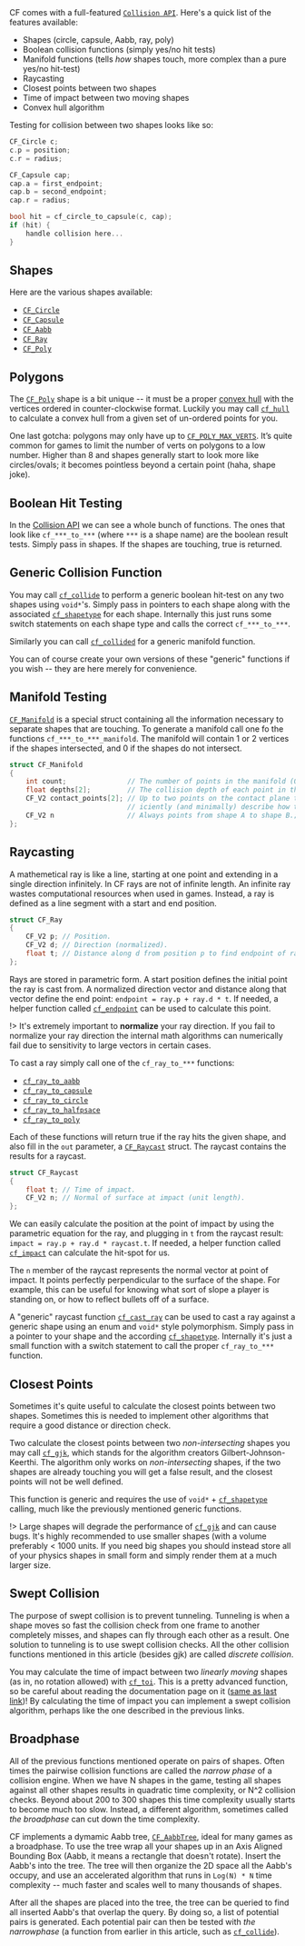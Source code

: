 [](../header.md ':include')

<br>

CF comes with a full-featured [`Collision API`](https://randygaul.github.io/cute_framework/#/api_reference?id=collision). Here's a quick list of the features available:

- Shapes (circle, capsule, Aabb, ray, poly)
- Boolean collision functions (simply yes/no hit tests)
- Manifold functions (tells _how_ shapes touch, more complex than a pure yes/no hit-test)
- Raycasting
- Closest points between two shapes
- Time of impact between two moving shapes
- Convex hull algorithm

Testing for collision between two shapes looks like so:

```cpp
CF_Circle c;
c.p = position;
c.r = radius;

CF_Capsule cap;
cap.a = first_endpoint;
cap.b = second_endpoint;
cap.r = radius;

bool hit = cf_circle_to_capsule(c, cap);
if (hit) {
	handle collision here...
}
```

## Shapes

Here are the various shapes available:

- [`CF_Circle`](https://randygaul.github.io/cute_framework/#/math/cf_circle)
- [`CF_Capsule`](https://randygaul.github.io/cute_framework/#/collision/cf_capsule)
- [`CF_Aabb`](https://randygaul.github.io/cute_framework/#/math/cf_aabb)
- [`CF_Ray`](https://randygaul.github.io/cute_framework/#/math/cf_ray)
- [`CF_Poly`](https://randygaul.github.io/cute_framework/#/collision/cf_poly)

## Polygons

The [`CF_Poly`](https://randygaul.github.io/cute_framework/#/collision/cf_poly) shape is a bit unique -- it must be a proper [convex hull](https://en.wikipedia.org/wiki/Convex_hull) with the vertices ordered in counter-clockwise format. Luckily you may call [`cf_hull`](https://randygaul.github.io/cute_framework/#/collision/cf_hull) to calculate a convex hull from a given set of un-ordered points for you.

One last gotcha: polygons may only have up to [`CF_POLY_MAX_VERTS`](https://randygaul.github.io/cute_framework/#/collision/cf_poly_max_verts). It’s quite common for games to limit the number of verts on polygons to a low number. Higher than 8 and shapes generally start to look more like circles/ovals; it becomes pointless beyond a certain point (haha, shape joke).

## Boolean Hit Testing

In the [Collision API](https://randygaul.github.io/cute_framework/#/api_reference?id=collision) we can see a whole bunch of functions. The ones that look like `cf_***_to_***` (where `***` is a shape name) are the boolean result tests. Simply pass in shapes. If the shapes are touching, true is returned.

## Generic Collision Function

You may call [`cf_collide`](https://randygaul.github.io/cute_framework/#/collision/cf_collide) to perform a generic boolean hit-test on any two shapes using `void*`'s. Simply pass in pointers to each shape along with the associated [`cf_shapetype`](https://randygaul.github.io/cute_framework/#/collision/cf_shapetype) for each shape. Internally this just runs some switch statements on each shape type and calls the correct `cf_***_to_***`.

Similarly you can call [`cf_collided`](https://randygaul.github.io/cute_framework/#/collision/cf_collided) for a generic manifold function.

You can of course create your own versions of these "generic" functions if you wish -- they are here merely for convenience.

## Manifold Testing

[`CF_Manifold`](https://randygaul.github.io/cute_framework/#/collision/cf_manifold) is a special struct containing all the information necessary to separate shapes that are touching. To generate a manifold call one fo the functions `cf_***_to_***_manifold`. The manifold will contain 1 or 2 vertices if the shapes intersected, and 0 if the shapes do not intersect.

```cpp
struct CF_Manifold
{
	int count;               // The number of points in the manifold (0, 1 or 2).
	float depths[2];         // The collision depth of each point in the manifold.
	CF_V2 contact_points[2]; // Up to two points on the contact plane that suff-
	                         // iciently (and minimally) describe how two shapes touch.
	CF_V2 n                  // Always points from shape A to shape B.;
};
```

## Raycasting

A mathemetical ray is like a line, starting at one point and extending in a single direction infinitely. In CF rays are not of infinite length. An infinite ray wastes computational resources when used in games. Instead, a ray is defined as a line segment with a start and end position.

```cpp
struct CF_Ray
{
	CF_V2 p; // Position.
	CF_V2 d; // Direction (normalized).
	float t; // Distance along d from position p to find endpoint of ray.
};
```

Rays are stored in parametric form. A start position defines the initial point the ray is cast from. A normalized direction vector and distance along that vector define the end point: `endpoint = ray.p + ray.d * t`. If needed, a helper function called [`cf_endpoint`](https://randygaul.github.io/cute_framework/#/collision/cf_endpoint) can be used to calculate this point.

!> It's extremely important to **normalize** your ray direction. If you fail to normalize your ray direction the internal math algorithms can numerically fail due to sensitivity to large vectors in certain cases.

To cast a ray simply call one of the `cf_ray_to_***` functions:

- [`cf_ray_to_aabb`](https://randygaul.github.io/cute_framework/#/collision/cf_ray_to_aabb)
- [`cf_ray_to_capsule`](https://randygaul.github.io/cute_framework/#/collision/cf_ray_to_capsule)
- [`cf_ray_to_circle`](https://randygaul.github.io/cute_framework/#/collision/cf_ray_to_circle)
- [`cf_ray_to_halfpsace`](https://randygaul.github.io/cute_framework/#/collision/cf_ray_to_halfpsace)
- [`cf_ray_to_poly`](https://randygaul.github.io/cute_framework/#/collision/cf_ray_to_poly)

Each of these functions will return true if the ray hits the given shape, and also fill in the `out` parameter, a [`CF_Raycast`](https://randygaul.github.io/cute_framework/#/math/cf_raycast) struct. The raycast contains the results for a raycast.

```cpp
struct CF_Raycast
{
	float t; // Time of impact.
	CF_V2 n; // Normal of surface at impact (unit length).
};
```

We can easily calculate the position at the point of impact by using the parametric equation for the ray, and plugging in `t` from the raycast result: `impact = ray.p + ray.d * raycast.t`. If needed, a helper function called [`cf_impact`](https://randygaul.github.io/cute_framework/#/collision/cf_impact) can calculate the hit-spot for us.

The `n` member of the raycast represents the normal vector at point of impact. It points perfectly perpendicular to the surface of the shape. For example, this can be useful for knowing what sort of slope a player is standing on, or how to reflect bullets off of a surface.

A "generic" raycast function [`cf_cast_ray`](https://randygaul.github.io/cute_framework/#/collision/cf_cast_ray) can be used to cast a ray against a generic shape using an enum and `void*` style polymorphism. Simply pass in a pointer to your shape and the according [`cf_shapetype`](https://randygaul.github.io/cute_framework/#/collision/cf_shapetype). Internally it's just a small function with a switch statement to call the proper `cf_ray_to_***` function.

## Closest Points

Sometimes it's quite useful to calculate the closest points between two shapes. Sometimes this is needed to implement other algorithms that require a good distance or direction check.

Two calculate the closest points between two _non-intersecting_ shapes you may call [`cf_gjk`](https://randygaul.github.io/cute_framework/#/collision/cf_gjk), which stands for the algorithm creators Gilbert-Johnson-Keerthi. The algorithm only works on _non-intersecting_ shapes, if the two shapes are already touching you will get a false result, and the closest points will not be well defined.

This function is generic and requires the use of `void*` + [`cf_shapetype`](https://randygaul.github.io/cute_framework/#/collision/cf_shapetype) calling, much like the previously mentioned generic functions.

!> Large shapes will degrade the performance of [`cf_gjk`](https://randygaul.github.io/cute_framework/#/collision/cf_gjk) and can cause bugs. It's highly recommended to use smaller shapes (with a volume preferably < 1000 units. If you need big shapes you should instead store all of your physics shapes in small form and simply render them at a much larger size.

## Swept Collision

The purpose of swept collision is to prevent tunneling. Tunneling is when a shape moves so fast the collision check from one frame to another completely misses, and shapes can fly through each other as a result. One solution to tunneling is to use swept collision checks. All the other collision functions mentioned in this article (besides gjk) are called _discrete collision_.

You may calculate the time of impact between two _linearly moving_ shapes (as in, no rotation allowed) with [`cf_toi`](https://randygaul.github.io/cute_framework/#/collision/cf_toi). This is a pretty advanced function, so be careful about reading the documentation page on it ([same as last link](https://randygaul.github.io/cute_framework/#/collision/cf_toi))! By calculating the time of impact you can implement a swept collision algorithm, perhaps like the one described in the previous links.

## Broadphase

All of the previous functions mentioned operate on pairs of shapes. Often times the pairwise collision functions are called the _narrow phase_ of a collision engine. When we have N shapes in the game, testing all shapes against all other shapes results in quadratic time complexity, or N^2 collision checks. Beyond about 200 to 300 shapes this time complexity usually starts to become much too slow. Instead, a different algorithm, sometimes called _the broadphase_ can cut down the time complexity.

CF implements a dymamic Aabb tree, [`CF_AabbTree`](https://randygaul.github.io/cute_framework/#/collision/cf_aabbtree), ideal for many games as a broadphase. To use the tree wrap all your shapes up in an Axis Aligned Bounding Box (Aabb, it means a rectangle that doesn't rotate). Insert the Aabb's into the tree. The tree will then organize the 2D space all the Aabb's occupy, and use an accelerated algorithm that runs in `Log(N) * N` time complexity -- much faster and scales well to many thousands of shapes.

After all the shapes are placed into the tree, the tree can be queried to find all inserted Aabb's that overlap the query. By doing so, a list of potential pairs is generated. Each potential pair can then be tested with _the narrowphase_ (a function from earlier in this article, such as [`cf_collide`](https://randygaul.github.io/cute_framework/#/collision/cf_collide)).
